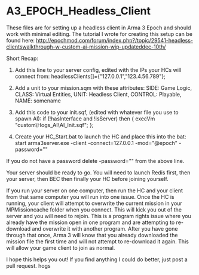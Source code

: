 A3_EPOCH_Headless_Client
========================
These files are for setting up a headless client in Arma 3 Epoch and should work with minimal editing.
The tutorial I wrote for creating this setup can be found here:
http://epochmod.com/forum/index.php?/topic/29541-headless-clientswalkthrough-w-custom-ai-mission-wip-updateddec-10th/

Short Recap:
1. Add this line to your server config, edited with the IPs your HCs will connect from:
headlessClients[]={"127.0.0.1","123.4.56.789"};

2. Add a unit to your mission.sqm with these attributes:
SIDE: Game Logic, CLASS: Virtual Entities, UNIT: Headless Client, CONTROL: Playable, NAME: somename

3. Add this code to your init.sqf, (edited with whatever file you use to spawn AI):
if (!hasInterface and !isServer) then {
execVm "custom\Hogs_AI\AI_Init.sqf";
};

4. Create your HC_Start.bat to launch the HC and place this into the bat:
start arma3server.exe  -client -connect=127.0.0.1 -mod="@epoch" -password=""

If you do not have a password delete -password="" from the above line.

Your server should be ready to go. You will need to launch Redis first, then your server, then BEC then finally your HC before joining yourself. 

If you run your server on one computer, then run the HC and your client from that same computer you will run into one issue. Once the HC is running, your client will attempt to overwrite the current mission in your MPMissioncache folder when you connect. This will kick you out of the server and you will need to rejoin. This is a program rights issue where you already have the mission open in one program and are attempting to re-download and overwrite it with another program. After you have gone through that once, Arma 3 will know that you already downloaded the mission file the first time and will not attempt to re-download it again. This will allow your game client to join as normal.

I hope this helps you out! If you find anything I could do better, just post a pull request. 
hogs
